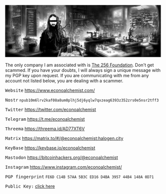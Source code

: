 <img src="Assets/banner.jpg">

The only company I am associated with is [The 256 Foundation](https://256foundation.org). Don't get scammed. If you have your doubts, I will always sign a unique message with my PGP key upon request. If you are communicating with me from any account not listed below, you are dealing with a scammer.

<kbd>Website</kbd> https://www.econoalchemist.com/

<kbd>Nostr</kbd> `npub10m6lrv2kaf08a8um0plhj5dj6yqlw7qxzeag6393z352zrs0e5nsr2tff3`

<kbd>Twitter</kbd> https://twitter.com/econoalchemist

<kbd>Telegram</kbd> https://t.me/econoalchemist

<kbd>Threema</kbd> https://threema.id/AD77XT6V

<kbd>Matrix</kbd> https://matrix.to/#/@econoalchemist:halogen.city

<kbd>KeyBase</kbd> https://keybase.io/econoalchemist

<kbd>Mastodon</kbd> https://bitcoinhackers.org/@econoalchemist

<kbd>Instagram</kbd> https://www.instagram.com/econoalchemist/

<kbd>PGP fingerprint</kbd> `FE6D C14B 57AA 5B3C ED16 D4BA 3957 44B4 148A 0D71`

<kbd>Public Key:</kbd> [click here](Assets/PGP.txt) 
